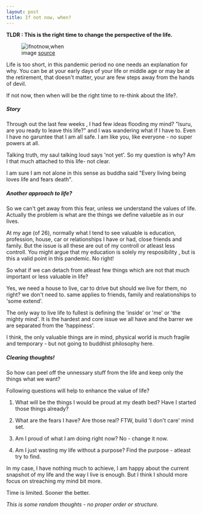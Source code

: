 ```yaml
---
layout: post
title: If not now, when?
---
```


**TLDR : This is the right time to change the perspective of the life.**

<figure>
  <img src="{{ site.url }}/assets/img/mind.jpeg" alt="ifnotnow,when" class="fig-img"/>
  <figcaption>image <a href="https://scopeblog.stanford.edu/2018/06/18/mind-this-research-reveals-the-power-of-the-mind/">source</a></figcaption>
</figure>

Life is too short, in this pandemic period no one needs an explanation for why. You can be at your early days of your life or middle age or may be at the retirement, that doesn't matter, your are few steps away from the hands of devil.

If not now, then when will be the right time to re-think about the life?.

##### Story

Through out the last few weeks , I had few ideas flooding my mind? "Isuru, are you ready to leave this life?" and I was wandering what if I have to. Even I have no garuntee that I am all safe. I am like you, like everyone - no super powers at all.

Talking truth, my saul talking loud says 'not yet'. So my question is why? Am I that much attached to this life- not clear.

I am sure I am not alone in this sense as buddha said "Every living being loves life and fears death".

##### Another approach to life?

So we can't get away from this fear, unless we understand the values of life. Actually the problem is what are the things we define valueble as in our lives.

At my age (of 26), normally what I tend to see valuable is education, profession, house, car or relationships I have or had, close friends and family. But the issue is all these are out of my controll or atleast less controll. You might argue that my education is solely my resposibility , but is this a valid point in this pandemic. No right!

So what if we can detach from atleast few things which are not that much important or less valuable in life?

Yes, we need a house to live, car to drive but should we live for them, no right? we don't need to. same applies to friends, family and realationships to 'some extend'.

The only way to live life to fullest is defining the 'inside' or 'me' or 'the mighty mind'. It is the hardest and core issue we all have and the barrer we are separated from the 'happiness'.

I think, the only valuable things are in mind, physical world is much fragile and temporary - but not going to buddhist philosophy here.

##### Clearing thoughts!

So how can peel off the unnessary stuff from the life and keep only the things what we want?

Following questions will help to enhance the value of life?

1. What will be the things I would be proud at my death bed? Have I started those things already?

2. What are the fears I have? Are those real? FTW, build 'I don't care' mind set.

3. Am I proud of what I am doing right now? No - change it now.

4. Am I just wasting my life without a purpose? Find the purpose - atleast try to find.

In my case, I have nothing much to achieve, I am happy about the current snapshot of my life and the way I live is enough. But I think I should more focus on streaching my mind bit more.

Time is limited. Sooner the better.

_This is some random thoughts - no proper order or structure._
